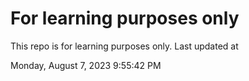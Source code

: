 # For learning purposes only
This repo is for learning purposes only.
Last updated at

Monday, August 7, 2023 9:55:42 PM

